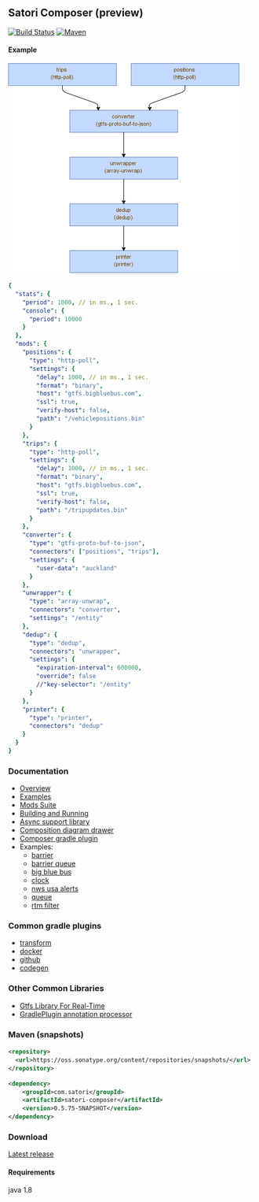## Satori Composer (preview)
[![Build Status](https://travis-ci.org/satori-com/satori-composer.svg?branch=dev)](https://travis-ci.org/satori-com/satori-composer)
[![Maven](https://img.shields.io/nexus/s/https/oss.sonatype.org/com.satori/satori-composer.svg)](https://oss.sonatype.org/content/repositories/snapshots/com/satori/satori-composer/0.5.75-SNAPSHOT/)

#### Example
![diagram](mods-examples/big-blue-bus/docs/files/diagram.png)
```yaml
{
  "stats": {
    "period": 1000, // in ms., 1 sec.
    "console": {
      "period": 10000
    }
  },
  "mods": {
    "positions": {
      "type": "http-poll",
      "settings": {
        "delay": 1000, // in ms., 1 sec.
        "format": "binary",
        "host": "gtfs.bigbluebus.com",
        "ssl": true,
        "verify-host": false,
        "path": "/vehiclepositions.bin"
      }
    },
    "trips": {
      "type": "http-poll",
      "settings": {
        "delay": 1000, // in ms., 1 sec.
        "format": "binary",
        "host": "gtfs.bigbluebus.com",
        "ssl": true,
        "verify-host": false,
        "path": "/tripupdates.bin"
      }
    },
    "converter": {
      "type": "gtfs-proto-buf-to-json",
      "connectors": ["positions", "trips"],
      "settings": {
        "user-data": "auckland"
      }
    },
    "unwrapper": {
      "type": "array-unwrap",
      "connectors": "converter",
      "settings": "/entity"
    },
    "dedup": {
      "type": "dedup",
      "connectors": "unwrapper",
      "settings": {
        "expiration-interval": 600000,
        "override": false
        //"key-selector": "/entity"
      }
    },
    "printer": {
      "type": "printer",
      "connectors": "dedup"
    }
  }
}

```

### Documentation
- [Overview](https://www.satori.com/docs/opensource/composer#overview)
- [Examples](https://www.satori.com/docs/opensource/composer#examples)
- [Mods Suite](https://www.satori.com/docs/opensource/composer#mods-suite)
- [Building and Running](https://www.satori.com/docs/opensource/composer#building-and-running)
- [Async support library](docs/async/readme.md)
- [Composition diagram drawer](libs/composition-drawer/readme.md)
- [Composer gradle plugin](gradle-composer-plugin/readme.md)
- Examples:  
  - [barrier](mods-examples/barrier) 
  - [barrier queue](mods-examples/barrier-queue) 
  - [big blue bus](mods-examples/big-blue-bus) 
  - [clock](mods-examples/clock) 
  - [nws usa alerts](mods-examples/nws-usa-alerts) 
  - [queue](mods-examples/queue) 
  - [rtm filter](mods-examples/rtm-filter)
### Common gradle plugins
- [transform](libs/gradle/transform/readme.md)
- [docker](libs/gradle/docker/readme.md)
- [github](libs/gradle/github)
- [codegen](libs/gradle/codegen)
### Other Common Libraries
- [Gtfs Library For Real-Time](libs/gtfs)
- [GradlePlugin annotation processor](libs/gradle/plugin-processor)



### Maven (snapshots)
```xml
<repository>
  <url>https://oss.sonatype.org/content/repositories/snapshots/</url>
</repository>
```
```xml
<dependency>
    <groupId>com.satori</groupId>
    <artifactId>satori-composer</artifactId>
    <version>0.5.75-SNAPSHOT</version>
</dependency>
```


### Download
[Latest release](https://github.com/satori-com/satori-composer/releases/latest)

#### Requirements
java 1.8


